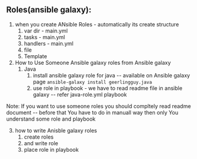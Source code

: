 ## Roles(ansible galaxy): 
  1. when you create ANsible Roles - automatically its create structure 
      1. var dir - main.yml 
      2. tasks - main.yml 
      3. handlers - main.yml 
      4. file
      5. Template
  2. How to  Use Someone Ansible galaxy roles from Ansible galaxy 
      1. Java 
          1. install ansible galaxy role for java -- available on Ansible galaxy page 
             ```ansible-galaxy install geerlingguy.java``` 
          2. use role in playbook - we have to read readme file in ansible galaxy -- refer java-role.yml playbook 

Note: If you want to use someone roles you should compltely read readme document -- before that You have to do in manuall way then only You understand some role and playbook 
          
  3. how to write Anisble galaxy roles 
     1. create roles
     2. and write role
     3. place role in playbook 